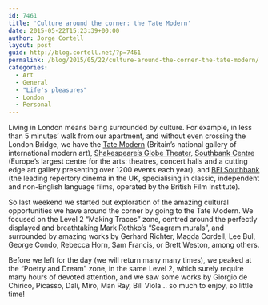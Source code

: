 ```yaml
---
id: 7461
title: 'Culture around the corner: the Tate Modern'
date: 2015-05-22T15:23:39+00:00
author: Jorge Cortell
layout: post
guid: http://blog.cortell.net/?p=7461
permalink: /blog/2015/05/22/culture-around-the-corner-the-tate-modern/
categories:
  - Art
  - General
  - "Life's pleasures"
  - London
  - Personal
---
```

Living in London means being surrounded by culture. For example, in less than 5 minutes’ walk from our apartment, and without even crossing the London Bridge, we have the <a href="http://www.tate.org.uk/visit/tate-modern" target="_blank">Tate Modern</a> (Britain&#8217;s national gallery of international modern art), <a href="http://www.shakespearesglobe.com/" target="_blank">Shakespeare’s Globe Theater</a>, <a href="http://www.southbankcentre.co.uk/" target="_blank">Southbank Centre</a> (Europe’s largest centre for the arts: theatres, concert halls and a cutting edge art gallery presenting over 1200 events each year), and <a href="https://whatson.bfi.org.uk/Online/" target="_blank">BFI Southbank</a> (the leading repertory cinema in the UK, specialising in classic, independent and non-English language films, operated by the British Film Institute).

So last weekend we started out exploration of the amazing cultural opportunities we have around the corner by going to the Tate Modern. We focused on the Level 2 “Making Traces” zone, centred around the perfectly displayed and breathtaking Mark Rothko’s “Seagram murals”, and surrounded by amazing works by Gerhard Richter, Magda Cordell, Lee Bul, George Condo, Rebecca Horn, Sam Francis, or Brett Weston, among others.

Before we left for the day (we will return many many times), we peaked at the “Poetry and Dream” zone, in the same Level 2, which surely require many hours of devoted attention, and we saw some works by Giorgio de Chirico, Picasso, Dali, Miro, Man Ray, Bill Viola… so much to enjoy, so little time!